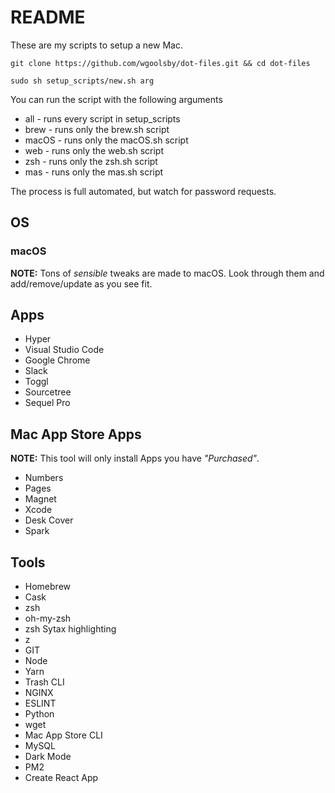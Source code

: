 # README

These are my scripts to setup a new Mac.

```
git clone https://github.com/wgoolsby/dot-files.git && cd dot-files

sudo sh setup_scripts/new.sh arg
```
You can run the script with the following arguments
* all - runs every script in setup_scripts
* brew - runs only the brew.sh script
* macOS - runs only the macOS.sh script
* web - runs only the web.sh script
* zsh - runs only the zsh.sh script
* mas - runs only the mas.sh script

The process is full automated, but watch for password requests.

## OS
### macOS

**NOTE:** Tons of *sensible* tweaks are made to macOS. Look through them and add/remove/update as you see fit.

## Apps
* Hyper
* Visual Studio Code
* Google Chrome
* Slack
* Toggl
* Sourcetree
* Sequel Pro

## Mac App Store Apps

**NOTE:** This tool will only install Apps you have *"Purchased"*.

* Numbers
* Pages
* Magnet
* Xcode
* Desk Cover
* Spark

## Tools
* Homebrew 
* Cask
* zsh
* oh-my-zsh
* zsh Sytax highlighting
* z
* GIT
* Node
* Yarn
* Trash CLI
* NGINX
* ESLINT
* Python
* wget
* Mac App Store CLI
* MySQL
* Dark Mode
* PM2
* Create React App



